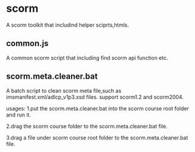 # scorm
A scorm toolkit that includind helper sciprts,htmls.

## common.js
A common scorm script that including find scorm api function etc.

## scorm.meta.cleaner.bat
A batch script to clean scorm meta file,such as imsmanifest.xml/adlcp_v1p3.xsd files.
support scorm1.2 and scorm2004.

usages:
1.put the scorm.meta.cleaner.bat into the scorm course root folder and run it.

2.drag the scorm course folder to the scorm.meta.cleaner.bat file.

3.drag a file under scorm course root folder to the scorm.meta.cleaner.bat file.